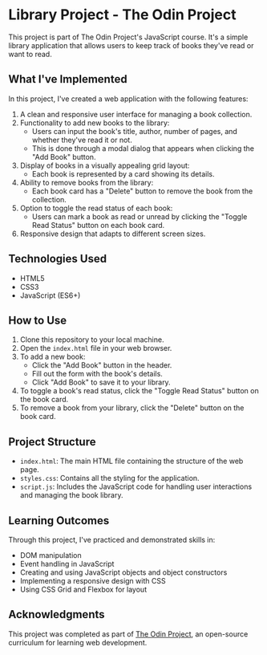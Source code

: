 # Library Project - The Odin Project

This project is part of The Odin Project's JavaScript course. It's a simple library application that allows users to keep track of books they've read or want to read.

## What I've Implemented

In this project, I've created a web application with the following features:

1. A clean and responsive user interface for managing a book collection.
2. Functionality to add new books to the library:
   - Users can input the book's title, author, number of pages, and whether they've read it or not.
   - This is done through a modal dialog that appears when clicking the "Add Book" button.
3. Display of books in a visually appealing grid layout:
   - Each book is represented by a card showing its details.
4. Ability to remove books from the library:
   - Each book card has a "Delete" button to remove the book from the collection.
5. Option to toggle the read status of each book:
   - Users can mark a book as read or unread by clicking the "Toggle Read Status" button on each book card.
6. Responsive design that adapts to different screen sizes.

## Technologies Used

- HTML5
- CSS3
- JavaScript (ES6+)

## How to Use

1. Clone this repository to your local machine.
2. Open the `index.html` file in your web browser.
3. To add a new book:
   - Click the "Add Book" button in the header.
   - Fill out the form with the book's details.
   - Click "Add Book" to save it to your library.
4. To toggle a book's read status, click the "Toggle Read Status" button on the book card.
5. To remove a book from your library, click the "Delete" button on the book card.

## Project Structure

- `index.html`: The main HTML file containing the structure of the web page.
- `styles.css`: Contains all the styling for the application.
- `script.js`: Includes the JavaScript code for handling user interactions and managing the book library.

## Learning Outcomes

Through this project, I've practiced and demonstrated skills in:

- DOM manipulation
- Event handling in JavaScript
- Creating and using JavaScript objects and object constructors
- Implementing a responsive design with CSS
- Using CSS Grid and Flexbox for layout

## Acknowledgments

This project was completed as part of [The Odin Project](https://www.theodinproject.com/), an open-source curriculum for learning web development.
